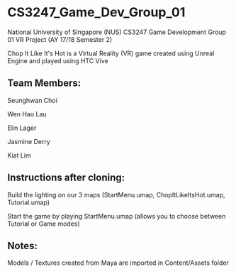 # CS3247_Game_Dev_Group_01
National University of Singapore (NUS) CS3247 Game Development Group 01 VR Project (AY 17/18 Semester 2)

Chop It Like It's Hot is a Virtual Reality (VR) game created using Unreal Engine and played using HTC Vive

## Team Members:
Seunghwan Choi

Wen Hao Lau

Elin Lager

Jasmine Derry

Kiat Lim

## Instructions after cloning:
Build the lighting on our 3 maps (StartMenu.umap, ChopItLikeItsHot.umap, Tutorial.umap)

Start the game by playing StartMenu.umap (allows you to choose between Tutorial or Game modes)

## Notes:
Models / Textures created from Maya are imported in Content/Assets folder
